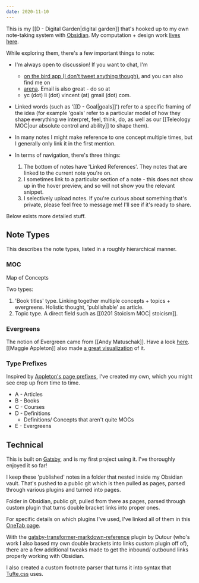 ```yaml
---
date: 2020-11-10
---
```


This is my [[D - Digital Garden|digital garden]] that's hooked up to my own note-taking system with [Obsidian](https://obsidian.md/). My computation + design work [lives here](http://vincentli.space/).

While exploring them, there's a few important things to note:

  - I'm always open to discussion! If you want to chat, I'm
	  - [on the bird app (I don't tweet anything though)](https://twitter.com/vincent_yc_li), and you can also find me on 
	  - [arena](https://www.are.na/vincent-li). Email is also great - do so at 
	  - yc (dot) li (dot) vincent (at) gmail (dot) com. 

  - Linked words (such as '[[D - Goal|goals]]') refer to a specific framing of the idea (for example 'goals' refer to a particular model of how they shape everything we interpret, feel, think, do, as well as our [[Teleology MOC|our absolute control and ability]] to shape them).

- In many notes I might make reference to one concept multiple times, but I generally only link it in the first mention.

- In terms of navigation, there's three things:
	1. The bottom of notes have 'Linked References'. They notes that are linked to the current note you're on. 
	2. I sometimes link to a particular section of a note - this does not show up in the hover preview, and so will not show you the relevant snippet.
	3. I selectively upload notes. If you're curious about something that's private, please feel free to message me! I'll see if it's ready to share.

Below exists more detailed stuff.

## Note Types
This describes the note types, listed in a roughly hierarchical manner.

### MOC
Map of Concepts

Two types:
1. 'Book titles' type. Linking together multiple concepts + topics + evergreens. Holistic thought, 'publishable' as article.
2. Topic type. A direct field such as [[0201 Stoicism MOC| stoicism]].

### Evergreens
The notion of Evergreen came from [[Andy Matuschak]]. Have a look [here](https://notes.andymatuschak.org/Evergreen_notes). [[Maggie Appleton]] also made [a great visualization](https://maggieappleton.com/evergreens) of it.

### Type Prefixes
Inspired by [Appleton's page prefixes](https://maggieappleton.com/roam-garden), I've created my own, which you might see crop up from time to time. 

- A - Articles
- B - Books
- C - Courses
- D - Definitions
	- Definitions/ Concepts that aren't quite MOCs
- E - Evergreens



## Technical
This is built on [Gatsby](https://www.gatsbyjs.com/), and is my first project using it. I've thoroughly enjoyed it so far!

I keep these 'published' notes in a folder that nested inside my Obsidian vault. That's pushed to a public git which is then pulled as pages, parsed through various plugins and turned into pages. 

Folder in Obsidian, public git, pulled from there as pages, parsed through custom plugin that turns double bracket links into proper ones. 

For specific details on which plugins I've used, I've linked all of them in this [OneTab page](https://www.one-tab.com/page/gNjdc2tZSZSvyW6AlSP5jQ). 

With the [gatsby-transformer-markdown-reference](https://github.com/mathieudutour/gatsby-digital-garden/tree/master/packages/gatsby-transformer-markdown-references) plugin by Dutour (who's work I also based my own double brackets into links custom plugin off of), there are a few additional tweaks made to get the inbound/ outbound links properly working with Obsidian.

I also created a custom footnote parser that turns it into syntax that [Tufte.css](https://edwardtufte.github.io/tufte-css/) uses.
